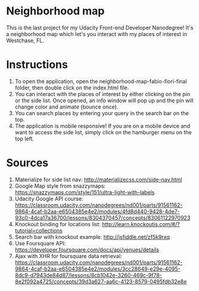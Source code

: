 # Neighborhood map
This is the last project for my Udacity Front-end Developer Nanodegree! It's a neighborhood map which let's you interact with my places of interest in Westchase, FL.

# Instructions
1. To open the application, open the neighborhood-map-fabio-fiori-final folder, then double click on the index.html file.
2. You can interact with the places of interest by either clicking on the pin or the side list. Once opened, an info window will pop up and the pin will change color and animate (bounce once).
3. You can search places by entering your query in the search bar on the top.
4. The application is mobile responsive! If you are on a mobile device and want to access the side list, simply click on the hamburger menu on the top left.

# Sources
1. Materialize for side list nav: http://materializecss.com/side-nav.html
2. Google Map style from snazzymaps: https://snazzymaps.com/style/151/ultra-light-with-labels
3. Udacity Google API course: https://classroom.udacity.com/nanodegrees/nd001/parts/91561162-9864-4caf-b2aa-e6504385e4e2/modules/4fd8d440-9428-4de7-93c0-4dca17a36700/lessons/8304370457/concepts/83061122970923
4. Knockout binding for locations list: http://learn.knockoutjs.com/#/?tutorial=collections
3. Search bar with knockout example: http://jsfiddle.net/zf5k9rxq
4. Use Foursquare API: https://developer.foursquare.com/docs/api/venues/details
5. Ajax with XHR for foursquare data retrieval: https://classroom.udacity.com/nanodegrees/nd001/parts/91561162-9864-4caf-b2aa-e6504385e4e2/modules/3cc28649-e29e-4095-8dc9-d7943de84d87/lessons/8cb1042e-3260-469c-9f78-8e2f092a4725/concepts/39d3a627-aa6c-4123-8579-0495fdb32e8e